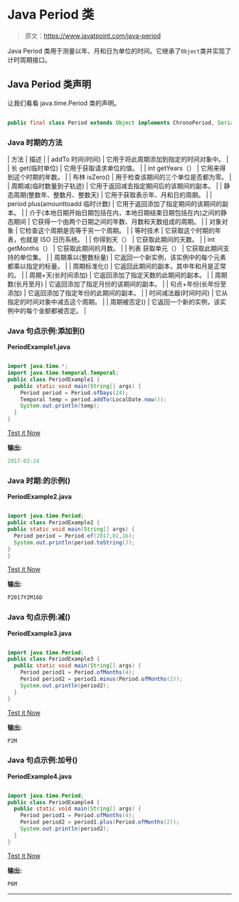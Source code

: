 # Java Period 类

> 原文：<https://www.javatpoint.com/java-period>

Java Period 类用于测量以年、月和日为单位的时间。它继承了`Object`类并实现了计时周期接口。

## Java Period 类声明

让我们看看 java.time.Period 类的声明。

```java

public final class Period extends Object implements ChronoPeriod, Serializable

```

### Java 时期的方法

| 方法 | 描述 |
| addTo 时间(时间) | 它用于将此周期添加到指定的时间对象中。 |
| 长 get(临时单位) | 它用于获取请求单位的值。 |
| int getYears（） | 它用来得到这个时期的年数。 |
| 布林 isZero() | 用于检查该期间的三个单位是否都为零。 |
| 周期减(临时数量到子轨迹) | 它用于返回减去指定期间后的该期间的副本。 |
| 静态周期(整数年、整数月、整数天) | 它用于获取表示年、月和日的周期。 |
| period plus(amounttoadd 临时计数) | 它用于返回添加了指定期间的该期间的副本。 |
| 介于(本地日期开始日期包括在内，本地日期结束日期包括在内)之间的静态期间 | 它获得一个由两个日期之间的年数、月数和天数组成的周期。 |
| 对象对象 | 它检查这个周期是否等于另一个周期。 |
| 等时技术 | 它获取这个时期的年表，也就是 ISO 日历系统。 |
| 你得到天（） | 它获取此期间的天数。 |
| int getMonths（） | 它获取此期间的月数。 |
| 列表 <temporalunit>获取单元（）</temporalunit> | 它获取此期间支持的单位集。 |
| 周期乘以(整数标量) | 它返回一个新实例，该实例中的每个元素都乘以指定的标量。 |
| 周期标准化() | 它返回此期间的副本，其中年和月是正常的。 |
| 周期+天(长时间添加) | 它返回添加了指定天数的此期间的副本。 |
| 周期数(长月至月) | 它返回添加了指定月份的该期间的副本。 |
| 句点+年份(长年份至添加) | 它返回添加了指定年份的此期间的副本。 |
| 时间减法器(时间时间) | 它从指定的时间对象中减去这个周期。 |
| 周期被否定() | 它返回一个新的实例，该实例中的每个金额都被否定。 |

### Java 句点示例:添加到()

**PeriodExample1.java**

```java

import java.time.*;
import java.time.temporal.Temporal;
public class PeriodExample1 {
  public static void main(String[] args) {
    Period period = Period.ofDays(24);
    Temporal temp = period.addTo(LocalDate.now());
    System.out.println(temp);
  }
}

```

[Test it Now](https://compiler.javatpoint.com/opr/test.jsp?filename=PeriodExample1)

**输出:**

```java
2017-02-24

```

### Java 时期:的示例()

**PeriodExample2.java**

```java

import java.time.Period;
public class PeriodExample2 {
public static void main(String[] args) {
  Period period = Period.of(2017,02,16);
  System.out.println(period.toString());
}
}

```

[Test it Now](https://compiler.javatpoint.com/opr/test.jsp?filename=PeriodExample2)

**输出:**

```java
P2017Y2M16D

```

### Java 句点示例:减()

**PeriodExample3.java**

```java

import java.time.Period;
public class PeriodExample3 {
  public static void main(String[] args) {
    Period period1 = Period.ofMonths(4); 
    Period period2 = period1.minus(Period.ofMonths(2));
    System.out.println(period2);
  }
}

```

[Test it Now](https://compiler.javatpoint.com/opr/test.jsp?filename=PeriodExample3)

**输出:**

```java
P2M

```

### Java 句点示例:加号()

**PeriodExample4.java**

```java

import java.time.Period;
public class PeriodExample4 {
  public static void main(String[] args) {
    Period period1 = Period.ofMonths(4); 
    Period period2 = period1.plus(Period.ofMonths(2));
    System.out.println(period2);
  }
}

```

[Test it Now](https://compiler.javatpoint.com/opr/test.jsp?filename=PeriodExample4)

**输出:**

```java
P6M

```

* * *